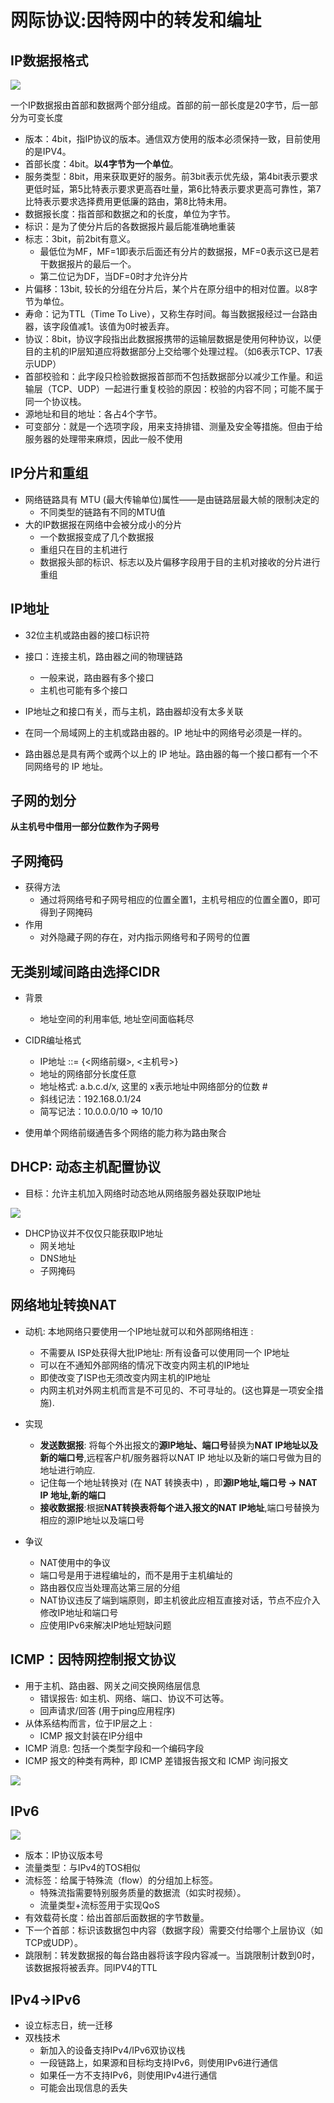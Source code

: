 <!--
 * @Descripttion: 
 * @version: 
 * @Author: WangQing
 * @email: 2749374330@qq.com
 * @Date: 2019-12-04 14:51:47
 * @LastEditors: WangQing
 * @LastEditTime: 2019-12-04 16:47:36
 -->
# 网际协议:因特网中的转发和编址

## IP数据报格式

![](images/2019-12-04-15-05-41.png)

一个IP数据报由首部和数据两个部分组成。首部的前一部长度是20字节，后一部分为可变长度

- 版本：4bit，指IP协议的版本。通信双方使用的版本必须保持一致，目前使用的是IPV4。
- 首部长度：4bit。**以4字节为一个单位**。
- 服务类型：8bit，用来获取更好的服务。前3bit表示优先级，第4bit表示要求更低时延，第5比特表示要求更高吞吐量，第6比特表示要求更高可靠性，第7比特表示要求选择费用更低廉的路由，第8比特未用。 
- 数据报长度：指首部和数据之和的长度，单位为字节。
- 标识：是为了使分片后的各数据报片最后能准确地重装
- 标志：3bit，前2bit有意义。
    - 最低位为MF，MF=1即表示后面还有分片的数据报，MF=0表示这已是若干数据报片的最后一个。
    - 第二位记为DF，当DF=0时才允许分片
- 片偏移：13bit, 较长的分组在分片后，某个片在原分组中的相对位置。以8字节为单位。
- 寿命：记为TTL（Time To Live），又称生存时间。每当数据报经过一台路由器，该字段值减1。该值为0时被丢弃。
- 协议：8bit，协议字段指出此数据报携带的运输层数据是使用何种协议，以便目的主机的IP层知道应将数据部分上交给哪个处理过程。（如6表示TCP、17表示UDP）
- 首部校验和：此字段只检验数据报首部而不包括数据部分以减少工作量。和运输层（TCP、UDP）一起进行重复校验的原因：校验的内容不同；可能不属于同一个协议栈。
- 源地址和目的地址：各占4个字节。
- 可变部分：就是一个选项字段，用来支持排错、测量及安全等措施。但由于给服务器的处理带来麻烦，因此一般不使用

## IP分片和重组

- 网络链路具有 MTU (最大传输单位)属性——是由链路层最大帧的限制决定的
    - 不同类型的链路有不同的MTU值 
- 大的IP数据报在网络中会被分成小的分片
    - 一个数据报变成了几个数据报
    - 重组只在目的主机进行
    - 数据报头部的标识、标志以及片偏移字段用于目的主机对接收的分片进行重组

## IP地址

- 32位主机或路由器的接口标识符
- 接口：连接主机，路由器之间的物理链路
    - 一般来说，路由器有多个接口
    - 主机也可能有多个接口
- IP地址之和接口有关，而与主机，路由器却没有太多关联

- 在同一个局域网上的主机或路由器的。IP 地址中的网络号必须是一样的。
- 路由器总是具有两个或两个以上的 IP 地址。路由器的每一个接口都有一个不同网络号的 IP 地址。

## 子网的划分

**从主机号中借用一部分位数作为子网号**

## 子网掩码

- 获得方法
    - 通过将网络号和子网号相应的位置全置1，主机号相应的位置全置0，即可得到子网掩码
- 作用
    - 对外隐藏子网的存在，对内指示网络号和子网号的位置

## 无类别域间路由选择CIDR

- 背景
    - 地址空间的利用率低, 地址空间面临耗尽
- CIDR编址格式
    - IP地址 ::= {<网络前缀>, <主机号>} 
    - 地址的网络部分长度任意
    - 地址格式: a.b.c.d/x, 这里的 x表示地址中网络部分的位数 #
    - 斜线记法：192.168.0.1/24
    - 简写记法：10.0.0.0/10 => 10/10

- 使用单个网络前缀通告多个网络的能力称为路由聚合

## DHCP: 动态主机配置协议

- 目标：允许主机加入网络时动态地从网络服务器处获取IP地址

![](images/2019-12-04-16-24-19.png)

- DHCP协议并不仅仅只能获取IP地址
    - 网关地址
    - DNS地址
    - 子网掩码


## 网络地址转换NAT

- 动机: 本地网络只要使用一个IP地址就可以和外部网络相连 :
    - 不需要从 ISP处获得大批IP地址: 所有设备可以使用同一个 IP地址
    - 可以在不通知外部网络的情况下改变内网主机的IP地址
    - 即使改变了ISP也无须改变内网主机的IP地址
    - 内网主机对外网主机而言是不可见的、不可寻址的。(这也算是一项安全措施).

- 实现
    - **发送数据报**: 将每个外出报文的**源IP地址、端口号**替换为**NAT IP地址以及新的端口号**,远程客户机/服务器将以NAT IP 地址以及新的端口号做为目的地址进行响应.
    - 记住每一个地址转换对 (在 NAT 转换表中) ，即**源IP地址,端口号 -> NAT IP 地址,新的端口**
    - **接收数据报**:根据**NAT转换表将每个进入报文的NAT IP地址**,端口号替换为相应的源IP地址以及端口号

- 争议
    - NAT使用中的争议
    - 端口号是用于进程编址的，而不是用于主机编址的
    - 路由器仅应当处理高达第三层的分组
    - NAT协议违反了端到端原则，即主机彼此应相互直接对话，节点不应介入修改IP地址和端口号
    - 应使用IPv6来解决IP地址短缺问题

## ICMP：因特网控制报文协议

- 用于主机、路由器、网关之间交换网络层信息
    - 错误报告: 如主机、网络、端口、协议不可达等。
    - 回声请求/回答 (用于ping应用程序)
- 从体系结构而言，位于IP层之上 :
    - ICMP 报文封装在IP分组中
- ICMP 消息: 包括一个类型字段和一个编码字段
- ICMP 报文的种类有两种，即 ICMP 差错报告报文和 ICMP 询问报文

![](images/2019-12-04-16-43-24.png)

## IPv6

![](images/2019-12-04-16-44-09.png)

- 版本：IP协议版本号
- 流量类型：与IPv4的TOS相似
- 流标签：给属于特殊流（flow）的分组加上标签。
    - 特殊流指需要特别服务质量的数据流（如实时视频）。
    - 流量类型+流标签用于实现QoS
- 有效载荷长度：给出首部后面数据的字节数量。
- 下一个首部：标识该数据包中内容（数据字段）需要交付给哪个上层协议（如TCP或UDP）。
- 跳限制：转发数据报的每台路由器将该字段内容减一。当跳限制计数到0时，该数据报将被丢弃。同IPV4的TTL

## IPv4->IPv6

- 设立标志日，统一迁移
- 双栈技术
    - 新加入的设备支持IPv4/IPv6双协议栈
    - 一段链路上，如果源和目标均支持IPv6，则使用IPv6进行通信
    - 如果任一方不支持IPv6，则使用IPv4进行通信
    - 可能会出现信息的丢失
